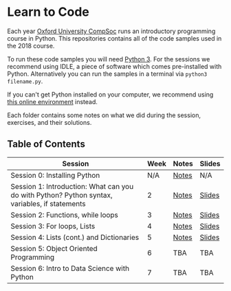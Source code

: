 # Learn to Code

Each year [Oxford University CompSoc][compsoc] runs an introductory programming
course in Python. This repositories contains all of the code samples used in the
2018 course.

To run these code samples you will need [Python 3][python]. For the sessions we
recommend using IDLE, a piece of software which comes pre-installed with
Python. Alternatively you can run the samples in a terminal via `python3
filename.py`.

If you can't get Python installed on your computer, we recommend using [this
online environment][replit] instead.

Each folder contains some notes on what we did during the session, exercises,
and their solutions.

[compsoc]: https://ox.compsoc.net
[python]: https://python.org
[replit]: http://repl.it/languages/python3

## Table of Contents

| Session           | Week | Notes             | Slides                |
| ----------------- | ---- | ----------------- | --------------------- |
| Session 0: Installing Python                                  | N/A  | [Notes][s0notes]  | N/A | N/A |
| Session 1: Introduction: What can you do with Python? Python syntax, variables, if statements | 2    | [Notes][s1notes]  | [Slides][s1slides] |
| Session 2: Functions, while loops                 | 3    | [Notes][s2notes]  | [Slides][s2slides] |
| Session 3: For loops, Lists                                              | 4    | [Notes][s3notes]  | [Slides][s3slides] |
| Session 4: Lists (cont.) and Dictionaries                     | 5    | [Notes][s4notes]  | [Slides][s4slides] |
| Session 5: Object Oriented Programming         | 6    | TBA  | TBA |
| Session 6: Intro to Data Science with Python   | 7    | TBA  | TBA |
[s0notes]: https://github.com/oxcompsoc/learntocode/tree/master/session0/README.md

[s1notes]: https://github.com/oxcompsoc/learntocode/tree/master/session1/README.md
[s1slides]: https://github.com/oxcompsoc/learntocode/blob/master/session1/Slides.pdf
[s1video]: https://youtu.be/yAzp_pRXVPg

[s2notes]: https://github.com/oxcompsoc/learntocode/tree/master/session2/README.md
[s2slides]: https://github.com/oxcompsoc/learntocode/blob/master/session2/slides.pdf
[s2video]: https://youtu.be/orWvOaR0p8E

[s3notes]: https://github.com/oxcompsoc/learntocode/tree/master/session3/README.md
[s3slides]: https://github.com/oxcompsoc/learntocode/blob/master/session3/slides.pdf
[s3video]: https://www.youtube.com/watch?v=TU1aisio7IU

[s4notes]: https://github.com/oxcompsoc/learntocode/tree/master/session4/README.md
[s4slides]: https://github.com/oxcompsoc/learntocode/blob/master/session4/slides.pdf
[s4video]: https://youtu.be/E-QXg8Gc-nU

[s5notes]: https://github.com/oxcompsoc/learntocode/tree/master/session5/README.md
[s5slides]: https://github.com/oxcompsoc/learntocode/blob/master/session5/slides.pdf
[s5video]: https://youtu.be/uDT3xMpaCKY